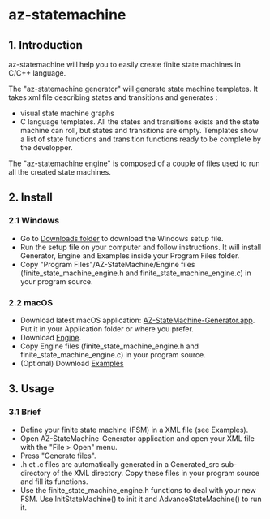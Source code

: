 # az-statemachine

## 1. Introduction

az-statemachine will help you to easily create finite state machines in C/C++ language.

The "az-statemachine generator" will generate state machine templates.
It takes xml file describing states and transitions and generates :
  - visual state machine graphs
  - C language templates. All the states and transitions exists and the state machine can roll, but states and transitions are empty. Templates show a list of state functions and transition functions ready to be complete by the developper.

The "az-statemachine engine" is composed of a couple of files used to run all the created state machines.

## 2. Install
  ### 2.1 Windows
  
  * Go to [Downloads folder](/Downloads/ "Downloads folder") to download the Windows setup file.
  * Run the setup file on your computer and follow instructions.
  It will install Generator, Engine and Examples inside your Program Files folder.
  * Copy "Program Files"/AZ-StateMachine/Engine files (finite_state_machine_engine.h and finite_state_machine_engine.c) in your program source.
  
  ### 2.2 macOS
  
  * Download latest macOS application: [AZ-StateMachine-Generator.app](/Generator/bin/release/macx/AZ-StateMachine-Generator.app/ "AZ-StateMachine-Generator.app"). Put it in your Application folder or where you prefer.
  * Download [Engine](/Engine/ "Engine").
  * Copy Engine files (finite_state_machine_engine.h and finite_state_machine_engine.c) in your program source.
  * (Optional) Download [Examples](/Examples/ "Examples")

## 3. Usage
  ### 3.1 Brief
  
  * Define your finite state machine (FSM) in a XML file (see Examples).
  * Open AZ-StateMachine-Generator application and open your XML file with the "File > Open" menu.
  * Press "Generate files".
  * .h et .c files are automatically generated in a Generated_src sub-directory of the XML directory. Copy these files in your program source and fill its functions.
  * Use the finite_state_machine_engine.h functions to deal with your new FSM. Use InitStateMachine() to init it and AdvanceStateMachine() to run it.
  
